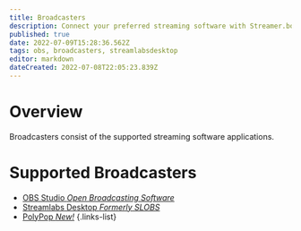```yaml
---
title: Broadcasters
description: Connect your preferred streaming software with Streamer.bot
published: true
date: 2022-07-09T15:28:36.562Z
tags: obs, broadcasters, streamlabsdesktop
editor: markdown
dateCreated: 2022-07-08T22:05:23.839Z
---
```


# Overview

Broadcasters consist of the supported streaming software applications.

# Supported Broadcasters
* [OBS Studio *Open Broadcasting Software*](/en/Broadcasters/OBS)
* [Streamlabs Desktop *Formerly SLOBS*](/en/Broadcasters/StreamlabsDesktop)
* [PolyPop *New!*](/en/Broadcasters/PolyPop)
{.links-list}